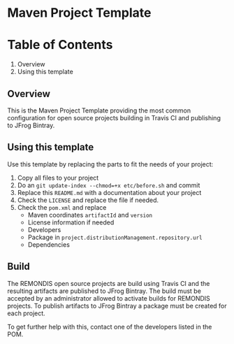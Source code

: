 # Maven Project Template

# Table of Contents
1. Overview
2. Using this template

## Overview

This is the Maven Project Template providing the most common configuration for open source projects building in Travis CI and publishing to JFrog Bintray.

## Using this template

Use this template by replacing the parts to fit the needs of your project:

1. Copy all files to your project
2. Do an `git update-index --chmod=+x etc/before.sh` and commit
3. Replace this `README.md` with a documentation about your project
4. Check the `LICENSE`  and replace the file if needed.
5. Check the `pom.xml` and replace
    - Maven coordinates `artifactId` and `version`
    - License information if needed
    - Developers
    - Package in `project.distributionManagement.repository.url`
    - Dependencies

## Build

The REMONDIS open source projects are build using Travis CI and the resulting artifacts are published to JFrog Bintray. The build must be accepted by an administrator allowed to activate builds for REMONDIS projects. To publish artifacts to JFrog Bintray a package must be created for each project.

To get further help with this, contact one of the developers listed in the POM.